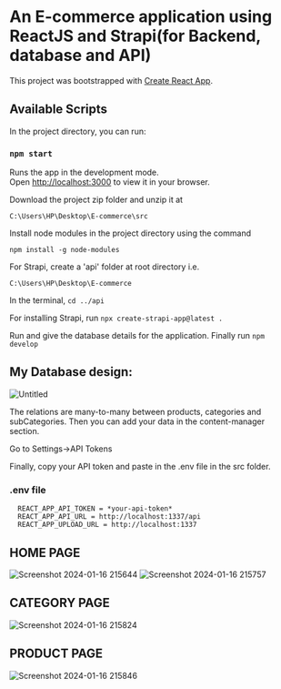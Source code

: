 # An E-commerce application using ReactJS and Strapi(for Backend, database and API)

This project was bootstrapped with [Create React App](https://github.com/facebook/create-react-app).

## Available Scripts

In the project directory, you can run:

### `npm start`

Runs the app in the development mode.\
Open [http://localhost:3000](http://localhost:3000) to view it in your browser.

Download the project zip folder and unzip it at 

`C:\Users\HP\Desktop\E-commerce\src`



Install node modules in the project directory using the command

`npm install -g node-modules`



For Strapi, create a 'api' folder at root directory i.e.

`C:\Users\HP\Desktop\E-commerce`

In the terminal, `cd ../api`

For installing Strapi, run `npx create-strapi-app@latest .`

Run and give the database details for the application. Finally run `npm develop`  


## My Database design:

![Untitled](https://github.com/Lagnajit09/react-E-Commerce/assets/105072858/703dc869-6b08-4319-8b82-3c00e699b056)

The relations are many-to-many between products, categories and subCategories.
Then you can add your data in the content-manager section.


Go to Settings->API Tokens

Finally, copy your API token and paste in the .env file in the src folder.

### .env file 

```
  REACT_APP_API_TOKEN = *your-api-token* 
  REACT_APP_API_URL = http://localhost:1337/api
  REACT_APP_UPLOAD_URL = http://localhost:1337
```


## HOME PAGE
![Screenshot 2024-01-16 215644](https://github.com/Lagnajit09/react-E-Commerce/assets/105072858/4936b4f5-90a9-41cb-97d3-43a77546e480)
![Screenshot 2024-01-16 215757](https://github.com/Lagnajit09/react-E-Commerce/assets/105072858/7d5beca4-b89f-499e-919e-3cab7a759404)

## CATEGORY PAGE
![Screenshot 2024-01-16 215824](https://github.com/Lagnajit09/react-E-Commerce/assets/105072858/caa59650-aa41-41f2-8993-1c5b715ea627)

## PRODUCT PAGE
![Screenshot 2024-01-16 215846](https://github.com/Lagnajit09/react-E-Commerce/assets/105072858/fc63e592-574e-49f3-ae90-e41e41f56044)
